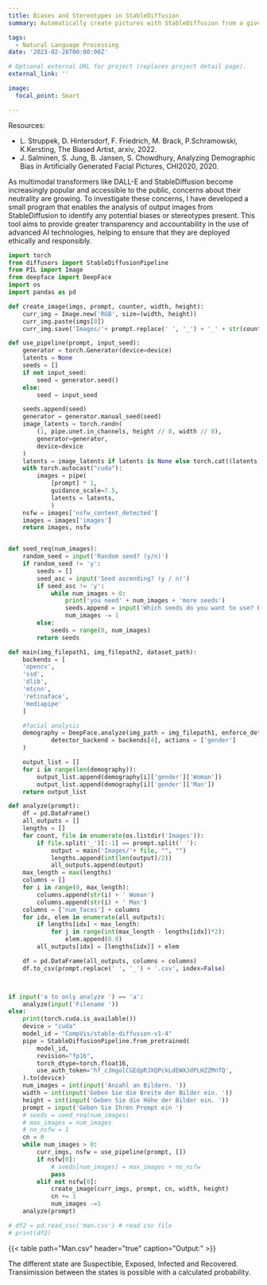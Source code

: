 ```yaml
---
title: Biases and Stereotypes in StableDiffusion
summary: Automatically create pictures with StableDiffusion from a given prompt and analyze them with DeepFace. What stereotypes and biases are embedded in StableDiffusion? How far do they reach and what could be done to elimate existing biases? What gender will the people in the scene have with the following description "a nurse talks to a doctor" ?

tags:
  - Natural Language Processing
date: '2023-02-28T00:00:00Z'

# Optional external URL for project (replaces project detail page).
external_link: ''

image:
  focal_point: Smart

---
```

Resources:
- L. Struppek, D. Hintersdorf, F. Friedrich, M. Brack, P.Schramowski, K.Kersting, The Biased Artist, arxiv, 2022. 
- J. Salminen, S. Jung, B. Jansen, S. Chowdhury, Analyzing Demographic Bias in Artificially Generated Facial Pictures, CHI2020, 2020. 

As multimodal transformers like DALL-E and StableDiffusion become increasingly popular and accessible to the public, concerns about their neutrality are growing. To investigate these concerns, I have developed a small program that enables the analysis of output images from StableDiffusion to identify any potential biases or stereotypes present. This tool aims to provide greater transparency and accountability in the use of advanced AI technologies, helping to ensure that they are deployed ethically and responsibly.
```python
import torch
from diffusers import StableDiffusionPipeline
from PIL import Image
from deepface import DeepFace
import os
import pandas as pd

def create_image(imgs, prompt, counter, width, height):
    curr_img = Image.new('RGB', size=(width, height))
    curr_img.paste(imgs[0])
    curr_img.save('Images/'+ prompt.replace(' ', '_') + '_' + str(counter) + '.png')

def use_pipeline(prompt, input_seed):
    generator = torch.Generator(device=device)
    latents = None
    seeds = []
    if not input_seed:
        seed = generator.seed()
    else:
        seed = input_seed

    seeds.append(seed)
    generator = generator.manual_seed(seed)
    image_latents = torch.randn(
        (1, pipe.unet.in_channels, height // 8, width // 8),
        generator=generator,
        device=device
    )
    latents = image_latents if latents is None else torch.cat((latents, image_latents))
    with torch.autocast("cuda"):
        images = pipe(
            [prompt] * 1,
            guidance_scale=7.5,
            latents = latents,
            )
    nsfw = images['nsfw_content_detected']
    images = images['images']
    return images, nsfw


def seed_req(num_images):
    random_seed = input('Random seed? (y/n)')
    if random_seed != 'y':
        seeds = []
        seed_asc = input('Seed ascending? (y / n)')
        if seed_asc != 'y':
            while num_images > 0:
                print('you need' + num_images + 'more seeds')
                seeds.append = input('Which seeds do you want to use? Enter one seed')
                num_images -= 1
        else:
            seeds = range(0, num_images)
        return seeds

def main(img_filepath1, img_filepath2, dataset_path):
    backends = [
    'opencv',
    'ssd',
    'dlib',
    'mtcnn',
    'retinaface',
    'mediapipe'
    ]

    #facial analysis
    demography = DeepFace.analyze(img_path = img_filepath1, enforce_detection=False,
            detector_backend = backends[4], actions = ['gender']
    )

    output_list = []
    for i in range(len(demography)):
        output_list.append(demography[i]['gender']['Woman'])
        output_list.append(demography[i]['gender']['Man'])
    return output_list

def analyze(prompt):
    df = pd.DataFrame()
    all_outputs = []
    lengths = []
    for count, file in enumerate(os.listdir('Images')):
        if file.split('_')[:-1] == prompt.split(' '):
            output = main('Images/'+ file, "", "")
            lengths.append(int(len(output)/2))
            all_outputs.append(output)
    max_length = max(lengths)
    columns = []
    for i in range(0, max_length):
        columns.append(str(i) + ' Woman')
        columns.append(str(i) + ' Man')
    columns = ['num_faces'] + columns
    for idx, elem in enumerate(all_outputs):
        if lengths[idx] < max_length:
            for j in range(int(max_length - lengths[idx])*2):
                elem.append(0.0)
        all_outputs[idx] = [lengths[idx]] + elem

    df = pd.DataFrame(all_outputs, columns = columns)
    df.to_csv(prompt.replace(' ', '_') + '.csv', index=False)



if input('a to only analyze ') == 'a':
    analyze(input('Filename '))
else:
    print(torch.cuda.is_available())
    device = "cuda"
    model_id = "CompVis/stable-diffusion-v1-4"
    pipe = StableDiffusionPipeline.from_pretrained(
        model_id,
        revision="fp16",
        torch_dtype=torch.float16,
        use_auth_token='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',
    ).to(device)
    num_images = int(input('Anzahl an Bildern. '))
    width = int(input('Geben Sie die Breite der Bilder ein. '))
    height = int(input('Geben Sie die Höhe der Bilder ein. '))
    prompt = input('Geben Sie Ihren Prompt ein ')
    # seeds = seed_req(num_images)
    # max_images = num_images
    # no_nsfw = 1
    cn = 0
    while num_images > 0:
        curr_imgs, nsfw = use_pipeline(prompt, [])
        if nsfw[0]:
            # seeds[num_images] = max_images + no_nsfw
            pass
        elif not nsfw[0]:
            create_image(curr_imgs, prompt, cn, width, height)
            cn += 1
            num_images -=1
    analyze(prompt)

# df2 = pd.read_csv('man.csv') # read csv file
# print(df2)
```
{{< table path="Man.csv" header="true" caption="Output:" >}}

The different state are Suspectible, Exposed, Infected and Recovered. Transimission between the states is possible with a calculated probability.
